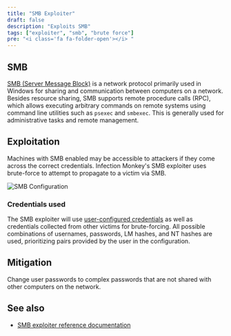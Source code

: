 ```yaml
---
title: "SMB Exploiter"
draft: false
description: "Exploits SMB"
tags: ["exploiter", "smb", "brute force"]
pre: "<i class='fa fa-folder-open'></i> "
---
```


## SMB

[SMB (Server Message Block)](https://en.wikipedia.org/wiki/Server_Message_Block)
is a network protocol primarily used in Windows for sharing and communication
between computers on a network. Besides resource sharing, SMB supports remote
procedure calls (RPC), which allows executing arbitrary commands on remote
systems using command line utilities such as `psexec` and `smbexec`. This is
generally used for administrative tasks and remote management.

## Exploitation

Machines with SMB enabled may be accessible to attackers if they come across the
correct credentials. Infection Monkey's SMB exploiter uses brute-force to
attempt to propagate to a victim via SMB.

![SMB Configuration](
/images/island/configuration-page/smb-exploiter-configuration.png
"SMB Configuration")

### Credentials used

The SMB exploiter will use [user-configured credentials](
/usage/configuration/credentials) as well as credentials collected from other
victims for brute-forcing. All possible combinations of usernames, passwords,
LM hashes, and NT hashes are used, prioritizing pairs provided by the user in
the configuration.

## Mitigation

Change user passwords to complex passwords that are not shared with other
computers on the network.

## See also
- [SMB exploiter reference documentation](/reference/exploiters/smb)
